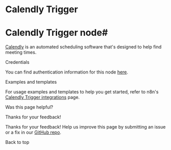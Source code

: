 # Calendly Trigger

[ ](https://github.com/n8n-io/n8n-docs/edit/main/docs/integrations/builtin/trigger-nodes/n8n-nodes-base.calendlytrigger.md "Edit this page")

# Calendly Trigger node#

[Calendly](https://calendly.com/) is an automated scheduling software that's designed to help find meeting times.

Credentials

You can find authentication information for this node [here](../../credentials/calendly/).

Examples and templates

For usage examples and templates to help you get started, refer to n8n's [Calendly Trigger integrations](https://n8n.io/integrations/calendly-trigger/) page.

Was this page helpful? 

Thanks for your feedback! 

Thanks for your feedback! Help us improve this page by submitting an issue or a fix in our [GitHub repo](https://github.com/n8n-io/n8n-docs). 

Back to top 
